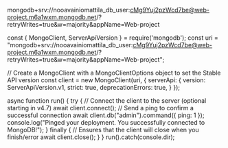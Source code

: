 mongodb+srv://nooavainiomattila_db_user:cMg9Yuj2pzWcd7be@web-project.m6a1wxm.mongodb.net/?retryWrites=true&w=majority&appName=Web-project


const { MongoClient, ServerApiVersion } = require('mongodb');
const uri = "mongodb+srv://nooavainiomattila_db_user:cMg9Yuj2pzWcd7be@web-project.m6a1wxm.mongodb.net/?retryWrites=true&w=majority&appName=Web-project";

// Create a MongoClient with a MongoClientOptions object to set the Stable API version
const client = new MongoClient(uri, {
  serverApi: {
    version: ServerApiVersion.v1,
    strict: true,
    deprecationErrors: true,
  }
});

async function run() {
  try {
    // Connect the client to the server	(optional starting in v4.7)
    await client.connect();
    // Send a ping to confirm a successful connection
    await client.db("admin").command({ ping: 1 });
    console.log("Pinged your deployment. You successfully connected to MongoDB!");
  } finally {
    // Ensures that the client will close when you finish/error
    await client.close();
  }
}
run().catch(console.dir);
